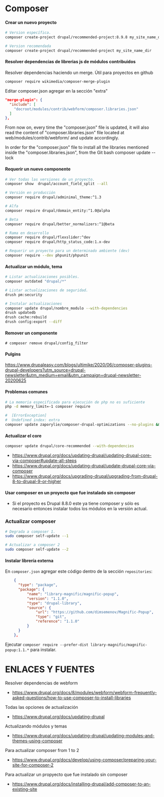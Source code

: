Composer
========

#### Crear un nuevo proyecto
```bash
# Version específica.
composer create-project drupal/recommended-project:8.9.8 my_site_name_dir

# Version recomendada
composer create-project drupal/recommended-project my_site_name_dir
```

#### Resolver dependencias de librerias js de módulos contribuidos

Resolver dependencias haciendo un merge. Útil para proyectos en github
```bash
composer require wikimedia/composer-merge-plugin
```

Editar composer.json agregar  en la sección "extra"
```json
"merge-plugin": {
  "include": [
    "docroot/modules/contrib/webform/composer.libraries.json"
  ]
},
```

From now on, every time the "composer.json" file is updated, it will also read the content of "composer.libraries.json" file located at web/modules/contrib/webform/ and update accordingly.

In order for the "composer.json" file to install all the libraries mentioned inside the "composer.libraries.json", from the Git bash composer update --lock


#### Requerir un nuevo componente

```bash
# Ver todas las versiones de un proyecto.
composer show  drupal/account_field_split --all

# Versión en producción
composer require drupal/adminimal_theme:^1.3

# Alfa
composer require drupal/domain_entity:^1.0@alpha

# Beta
composer require drupal/better_normalizers:^1@beta

# Rama en desarrollo
composer require drupal/flexslider:^dev
composer require drupal/http_status_code:1.x-dev

# Requerir un proyecto para un determinado ambiente (dev)
composer require --dev phpunit/phpunit
```

#### Actualizar un módulo, tema

```bash
# Listar actualizaciones posibles.
composer outdated "drupal/*"

# Listar actualizaciones de seguridad.
drush pm:security

# Instalar actualizaciones
composer update drupal/nombre_modulo --with-dependencies
drush updatedb
drush cache:rebuild
drush config:export --diff
```

#### Remover un componente

```
# composer remove drupal/config_filter
```

#### Pulgins
https://www.drupaleasy.com/blogs/ultimike/2020/06/composer-plugins-drupal-developers?utm_source=drupal-newsletter&utm_medium=email&utm_campaign=drupal-newsletter-20200625


#### Problemas comunes
```bash
# La memoria especificada para ejecución de php no es suficiente
php -d memory_limit=-1 composer require 
```

```bash
#  [ErrorException]
#  Undefined index: extra 
composer update zaporylie/composer-drupal-optimizations --no-plugins && composer update --lock
```

#### Actualizar el core
```bash
composer update drupal/core-recommended --with-dependencies
```

- https://www.drupal.org/docs/updating-drupal/updating-drupal-core-via-composer#update-all-steps
- https://www.drupal.org/docs/updating-drupal/update-drupal-core-via-composer
- https://www.drupal.org/docs/upgrading-drupal/upgrading-from-drupal-8-to-drupal-9-or-higher

#### Usar composer en un proyecto que fue instalado sin composer
- Si el proyecto es Drupal 8.8.0 este ya tiene composer y sólo es necesario entonces instalar todos los módulos en la versión actual.

### Actualizar composer
```bash
# Degrada a composer 1.
sudo composer self-update --1

# Actualizar a composer 2
sudo composer self-update --2
```

#### Instalar librería externa
En `composer.json` agregar este código dentro de la sección `repositories`:
```json
    {
      "type": "package",
      "package": {
          "name": "library-magnific/magnific-popup",
          "version": "1.1.0",
          "type": "drupal-library",
          "source": {
              "url": "https://github.com/dimsemenov/Magnific-Popup",
              "type": "git",
              "reference": "1.1.0"
          }
      }
    },
```
Ejecutar `composer require --prefer-dist library-magnific/magnific-popup:1.1.*` para instalar.


ENLACES Y FUENTES
=================
Resolver dependencias de webform
- https://www.drupal.org/docs/8/modules/webform/webform-frequently-asked-questions/how-to-use-composer-to-install-libraries

Todas las opciones de actualización
- https://www.drupal.org/docs/updating-drupal

Actualizando módulos y temas
- https://www.drupal.org/docs/updating-drupal/updating-modules-and-themes-using-composer

Para actualizar composer from 1 to 2
- https://www.drupal.org/docs/develop/using-composer/preparing-your-site-for-composer-2

Para actualizar un propyecto que fue instalado sin composer
- https://www.drupal.org/docs/installing-drupal/add-composer-to-an-existing-site